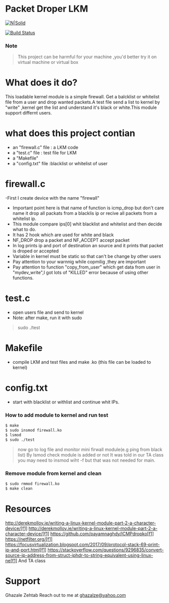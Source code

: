 # Packet Droper LKM

[![N|Solid](https://cldup.com/dTxpPi9lDf.thumb.png)](https://nodesource.com/products/nsolid)

[![Build Status](https://travis-ci.org/joemccann/dillinger.svg?branch=master)](https://travis-ci.org/joemccann/dillinger)

### Note
>This project can be harmful for your machine ,you'd better try it on virtual machine or virtual box
# What does it do?
This loadable kernel module is  a simple firewall.
Get a balcklist or whitelist file from a user and drop wanted packets.A test file send a list to kernel by "write" ,kernel get the list and understand it's black or white.This module support differnt users.

# what does this project contian

  - an "firewall.c" file : a LKM code
  - a "test.c" file : test file for LKM
  - a "Makefile" 
  - a "config.txt" file :blacklist or whitelist of user

# firewall.c
-First I create device with the name "firewall"
- Important point here is that name of function is icmp_drop but don't care name it drop all packats from a blacklis ip or recive all packets from a whitelist ip.
- This module compare ips[0] whit blacklist and whitelist and then decide what to do.
- It has 2 hook which are used for white and black
- NF_DROP drop a packet and NF_ACCEPT accept packet
- In log prints ip and port of destination an source and it prints that packet is droped or accepted
- Variable in kernel must be static so that can't be change by other users
- Pay attention to your warnnig while copmilig ,they are important
- Pay attention to function "copy_from_user" which get data from user in "mydev_write",I got lots of "KILLED" error because of using other functions.
# test.c
- open users file and send to kernel 
- Note: after make, run it with sudo 
> sudo ./test
# Makefile
- compile LKM and test files and make .ko (this file can be loaded to kernel)
# config.txt
- start with blacklist or withlist and continue whit IPs.
### How to add module to kernel and run test
```sh
$ make
$ sudo insmod firewall.ko
$ lsmod 
$ sudo ./test
```
> now go to log file and monitor mini firwall module(e.g ping from black list)
>By lsmod check module is added or not
>It was told in our TA class you may need to insmod wiht -f but that was not needed for main.
 ### Remove module from kernel and clean
 ```sh
$ sudo rmmod firewall.ko
$ make clean
```
# Resources
http://derekmolloy.ie/writing-a-linux-kernel-module-part-2-a-character-device/[f1]
http://derekmolloy.ie/writing-a-linux-kernel-module-part-2-a-character-device/[f1]
https://github.com/payamnaghdy/ICMPdropko[f1]
https://netfilter.org/[f1]
https://focusvirtualization.blogspot.com/2017/09/protocol-stack-69-print-ip-and-port.html[f1]
https://stackoverflow.com/questions/9296835/convert-source-ip-address-from-struct-iphdr-to-string-equivalent-using-linux-ne[f1]
And TA class
# Support
Ghazale Zehtab 
Reach out to me at ghazalze@yahoo.com
